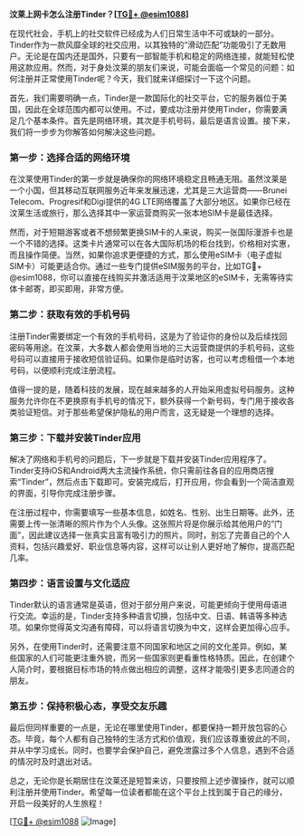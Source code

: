**汶莱上网卡怎么注册Tinder？[[TG💪+ @esim1088](https://t.me/s/esim1088)]**

在现代社会，手机上的社交软件已经成为人们日常生活中不可或缺的一部分。Tinder作为一款风靡全球的社交应用，以其独特的“滑动匹配”功能吸引了无数用户。无论是在国内还是国外，只要有一部智能手机和稳定的网络连接，就能轻松使用这款应用。然而，对于身处汶莱的朋友们来说，可能会面临一个常见的问题：如何注册并正常使用Tinder呢？今天，我们就来详细探讨一下这个问题。

首先，我们需要明确一点，Tinder是一款国际化的社交平台，它的服务器位于美国，因此在全球范围内都可以使用。不过，要成功注册并使用Tinder，你需要满足几个基本条件。首先是网络环境，其次是手机号码，最后是语言设置。接下来，我们将一步步为你解答如何解决这些问题。

### 第一步：选择合适的网络环境

在汶莱使用Tinder的第一步就是确保你的网络环境稳定且畅通无阻。虽然汶莱是一个小国，但其移动互联网服务近年来发展迅速，尤其是三大运营商——Brunei Telecom、Progresif和Digi提供的4G LTE网络覆盖了大部分地区。如果你已经在汶莱生活或旅行，那么选择其中一家运营商购买一张本地SIM卡是最佳选择。

然而，对于短期游客或者不想频繁更换SIM卡的人来说，购买一张国际漫游卡也是一个不错的选择。这类卡片通常可以在各大国际机场的柜台找到，价格相对实惠，而且操作简便。当然，如果你追求更便捷的方式，那么使用eSIM卡（电子虚拟SIM卡）可能更适合你。通过一些专门提供eSIM服务的平台，比如TG💪+ @esim1088，你可以直接在线购买并激活适用于汶莱地区的eSIM卡，无需等待实体卡邮寄，即买即用，非常方便。

### 第二步：获取有效的手机号码

注册Tinder需要绑定一个有效的手机号码，这是为了验证你的身份以及后续找回密码等用途。在汶莱，大多数人都会使用当地的三大运营商提供的手机号码，这些号码可以直接用于接收短信验证码。如果你是临时访客，也可以考虑租借一个本地号码，以便顺利完成注册流程。

值得一提的是，随着科技的发展，现在越来越多的人开始采用虚拟号码服务。这种服务允许你在不更换原有手机号的情况下，额外获得一个新号码，专门用于接收各类验证短信。对于那些希望保护隐私的用户而言，这无疑是一个理想的选择。

### 第三步：下载并安装Tinder应用

解决了网络和手机号的问题后，下一步就是下载并安装Tinder应用程序了。Tinder支持iOS和Android两大主流操作系统，你只需前往各自的应用商店搜索“Tinder”，然后点击下载即可。安装完成后，打开应用，你会看到一个简洁直观的界面，引导你完成注册步骤。

在注册过程中，你需要填写一些基本信息，如姓名、性别、出生日期等。此外，还需要上传一张清晰的照片作为个人头像。这张照片将是你展示给其他用户的“门面”，因此建议选择一张真实且富有吸引力的照片。同时，别忘了完善自己的个人资料，包括兴趣爱好、职业信息等内容，这样可以让别人更好地了解你，提高匹配几率。

### 第四步：语言设置与文化适应

Tinder默认的语言通常是英语，但对于部分用户来说，可能更倾向于使用母语进行交流。幸运的是，Tinder支持多种语言切换，包括中文、日语、韩语等多种选项。如果你觉得英文沟通有障碍，可以将语言切换为中文，这样会更加得心应手。

另外，在使用Tinder时，还需要注意不同国家和地区之间的文化差异。例如，某些国家的人们可能更注重外貌，而另一些国家则更看重性格特质。因此，在创建个人简介时，要根据目标市场的特点做出相应的调整，这样才能吸引更多志同道合的朋友。

### 第五步：保持积极心态，享受交友乐趣

最后但同样重要的一点是，无论在哪里使用Tinder，都要保持一颗开放包容的心态。毕竟，每个人都有自己独特的生活方式和价值观，我们应该尊重彼此的不同，并从中学习成长。同时，也要学会保护自己，避免泄露过多个人信息，遇到不合适的情况时及时退出对话。

总之，无论你是长期居住在汶莱还是短暂来访，只要按照上述步骤操作，就可以顺利注册并使用Tinder。希望每一位读者都能在这个平台上找到属于自己的缘分，开启一段美好的人生旅程！

[[TG💪+ @esim1088](https://t.me/s/esim1088) ![Image](https://i.postimg.cc/4NQfJmqS/Snipaste-2025-05-13-00-14-12.png)]